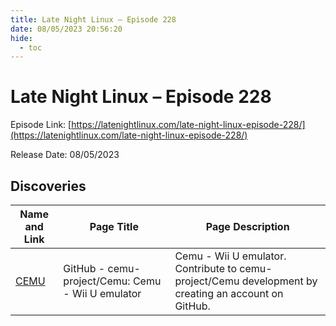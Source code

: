 ```yaml
---
title: Late Night Linux – Episode 228
date: 08/05/2023 20:56:20
hide:
  - toc
---
```


# Late Night Linux – Episode 228

Episode Link: [https://latenightlinux.com/late-night-linux-episode-228/](https://latenightlinux.com/late-night-linux-episode-228/)

Release Date: 08/05/2023

## Discoveries

| Name and Link | Page Title | Page Description |
| ------------- | ---------- | ---------------- |
| [CEMU](https://github.com/cemu-project/Cemu) | GitHub - cemu-project/Cemu: Cemu - Wii U emulator | Cemu - Wii U emulator. Contribute to cemu-project/Cemu development by creating an account on GitHub. |